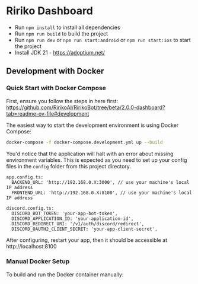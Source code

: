 # Ririko Dashboard

- Run `npm install` to install all dependencies
- Run `npm run build` to build the project
- Run `npm run dev` or `npm run start:android` or `npm run start:ios` to start the project
- Install JDK 21 - https://adoptium.net/

## Development with Docker

### Quick Start with Docker Compose

First, ensure you follow the steps in here first: https://github.com/RirikoAI/RirikoBot/tree/beta/2.0.0-dashboard?tab=readme-ov-file#development

The easiest way to start the development environment is using Docker Compose:

```bash
docker-compose -f docker-compose.development.yml up --build
```

You'd notice that the application will halt with an error about missing environment variables.
This is expected as you need to set up your config files in the `config` folder from this project directory.

```
app.config.ts:
  BACKEND_URL: 'http://192.168.0.X:3000', // use your machine's local IP address
  FRONTEND_URL: 'http://192.168.0.X:8100', // use your machine's local IP address
  
discord.config.ts:
  DISCORD_BOT_TOKEN: 'your-app-bot-token',
  DISCORD_APPLICATION_ID: 'your-application-id',
  DISCORD_REDIRECT_URI: '/v1/auth/discord/redirect',
  DISCORD_OAUTH2_CLIENT_SECRET: 'your-app-client-secret',
```

After configuring, restart your app, then it should be accessible at http://localhost:8100

### Manual Docker Setup

To build and run the Docker container manually:
